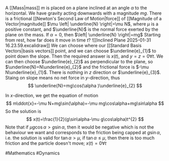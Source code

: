 A [[Mass|mass]] $m$ is placed on a plane inclined at an angle $\alpha$ to the horizontal. We have gravity acting downwards with a magnitude $mg$. There is a frictional [[Newton's Second Law of Motion|force]] of [[Magnitude of a Vector|magnitude]] $\mu \left| \underline{N} \right|=\mu N$, where $\mu$ is a positive constant, and $\underline{N}$ is the normal force exerted by the plane on the mass. If $\alpha=0$, then $\left| \underline{N} \right|=mg$
Starting from rest, how far does it move in time $t$?
![[Inclined Plane 2025-01-31 16.23.59.excalidraw]]
We can choose where our [[Standard Basis Vectors|basis vectors]] point, and we can choose $\underline{e}_{1}$ to point down the slope. Then the required answer is $x(t)$, and $y=z=0\forall t$. We can then choose $\underline{e}_{2}$ as perpendicular to the plane, so $\underline{N}=N\underline{e}_{2}$ and the frictional force is $-\mu N\underline{e}_{1}$. There is nothing in $z$ direction or $\underline{e}_{3}$. Staing on slope means no net force in $y$-direction, thus
$$
\underline{N}=mg\cos(\alpha )\underline{e}_{2}
$$

In $x$-direction, we get the equation of motion
$$
m\ddot{x}=-\mu N+mg\sin(\alpha)=-\mu mg\cos\alpha+mg\sin\alpha
$$
So the solution is
$$
x(t)=\frac{1}{2}(g\sin\alpha-\mu g\cos\alpha)t^{2}
$$
Note that if $\mu g\cos\alpha>g\sin\alpha$, then it would be negative which is not the behaviour we want and corresponds to the friction being capped at $g\sin\alpha$, i.e. the solution is valid for $\tan\alpha>\mu$, if $\tan\alpha \leq \mu$, then there is too much friction and the particle doesn't move; $x(t)=0\forall t$

#Mathematics #Dynamics